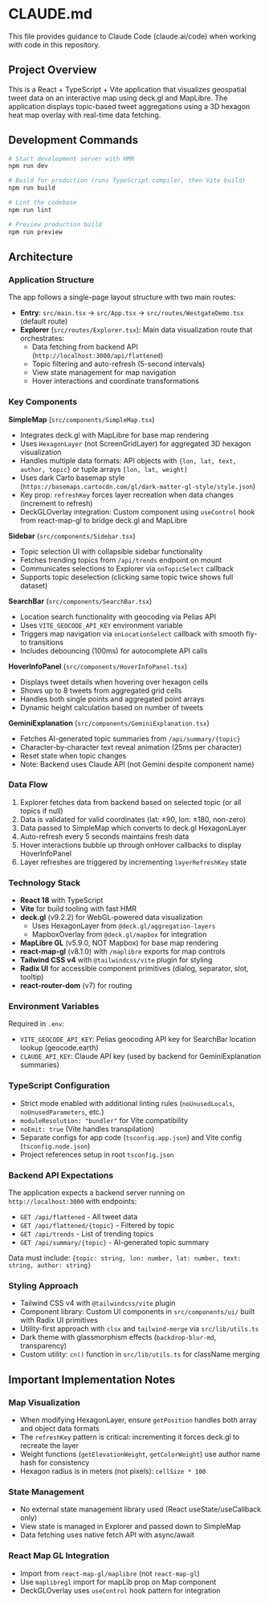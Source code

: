 # CLAUDE.md

This file provides guidance to Claude Code (claude.ai/code) when working with code in this repository.

## Project Overview

This is a React + TypeScript + Vite application that visualizes geospatial tweet data on an interactive map using deck.gl and MapLibre. The application displays topic-based tweet aggregations using a 3D hexagon heat map overlay with real-time data fetching.

## Development Commands

```bash
# Start development server with HMR
npm run dev

# Build for production (runs TypeScript compiler, then Vite build)
npm run build

# Lint the codebase
npm run lint

# Preview production build
npm run preview
```

## Architecture

### Application Structure

The app follows a single-page layout structure with two main routes:

- **Entry**: `src/main.tsx` → `src/App.tsx` → `src/routes/WestgateDemo.tsx` (default route)
- **Explorer** (`src/routes/Explorer.tsx`): Main data visualization route that orchestrates:
  - Data fetching from backend API (`http://localhost:3000/api/flattened`)
  - Topic filtering and auto-refresh (5-second intervals)
  - View state management for map navigation
  - Hover interactions and coordinate transformations

### Key Components

**SimpleMap** (`src/components/SimpleMap.tsx`)
- Integrates deck.gl with MapLibre for base map rendering
- Uses `HexagonLayer` (not ScreenGridLayer) for aggregated 3D hexagon visualization
- Handles multiple data formats: API objects with `{lon, lat, text, author, topic}` or tuple arrays `[lon, lat, weight]`
- Uses dark Carto basemap style (`https://basemaps.cartocdn.com/gl/dark-matter-gl-style/style.json`)
- Key prop: `refreshKey` forces layer recreation when data changes (increment to refresh)
- DeckGLOverlay integration: Custom component using `useControl` hook from react-map-gl to bridge deck.gl and MapLibre

**Sidebar** (`src/components/Sidebar.tsx`)
- Topic selection UI with collapsible sidebar functionality
- Fetches trending topics from `/api/trends` endpoint on mount
- Communicates selections to Explorer via `onTopicSelect` callback
- Supports topic deselection (clicking same topic twice shows full dataset)

**SearchBar** (`src/components/SearchBar.tsx`)
- Location search functionality with geocoding via Pelias API
- Uses `VITE_GEOCODE_API_KEY` environment variable
- Triggers map navigation via `onLocationSelect` callback with smooth fly-to transitions
- Includes debouncing (100ms) for autocomplete API calls

**HoverInfoPanel** (`src/components/HoverInfoPanel.tsx`)
- Displays tweet details when hovering over hexagon cells
- Shows up to 8 tweets from aggregated grid cells
- Handles both single points and aggregated point arrays
- Dynamic height calculation based on number of tweets

**GeminiExplanation** (`src/components/GeminiExplanation.tsx`)
- Fetches AI-generated topic summaries from `/api/summary/{topic}`
- Character-by-character text reveal animation (25ms per character)
- Reset state when topic changes
- Note: Backend uses Claude API (not Gemini despite component name)

### Data Flow

1. Explorer fetches data from backend based on selected topic (or all topics if null)
2. Data is validated for valid coordinates (lat: ±90, lon: ±180, non-zero)
3. Data passed to SimpleMap which converts to deck.gl HexagonLayer
4. Auto-refresh every 5 seconds maintains fresh data
5. Hover interactions bubble up through onHover callbacks to display HoverInfoPanel
6. Layer refreshes are triggered by incrementing `layerRefreshKey` state

### Technology Stack

- **React 18** with TypeScript
- **Vite** for build tooling with fast HMR
- **deck.gl** (v9.2.2) for WebGL-powered data visualization
  - Uses HexagonLayer from `@deck.gl/aggregation-layers`
  - MapboxOverlay from `@deck.gl/mapbox` for integration
- **MapLibre GL** (v5.9.0, NOT Mapbox) for base map rendering
- **react-map-gl** (v8.1.0) with `/maplibre` exports for map controls
- **Tailwind CSS v4** with `@tailwindcss/vite` plugin for styling
- **Radix UI** for accessible component primitives (dialog, separator, slot, tooltip)
- **react-router-dom** (v7) for routing

### Environment Variables

Required in `.env`:
- `VITE_GEOCODE_API_KEY`: Pelias geocoding API key for SearchBar location lookup (geocode.earth)
- `CLAUDE_API_KEY`: Claude API key (used by backend for GeminiExplanation summaries)

### TypeScript Configuration

- Strict mode enabled with additional linting rules (`noUnusedLocals`, `noUnusedParameters`, etc.)
- `moduleResolution: "bundler"` for Vite compatibility
- `noEmit: true` (Vite handles transpilation)
- Separate configs for app code (`tsconfig.app.json`) and Vite config (`tsconfig.node.json`)
- Project references setup in root `tsconfig.json`

### Backend API Expectations

The application expects a backend server running on `http://localhost:3000` with endpoints:
- `GET /api/flattened` - All tweet data
- `GET /api/flattened/{topic}` - Filtered by topic
- `GET /api/trends` - List of trending topics
- `GET /api/summary/{topic}` - AI-generated topic summary

Data must include: `{topic: string, lon: number, lat: number, text: string, author: string}`

### Styling Approach

- Tailwind CSS v4 with `@tailwindcss/vite` plugin
- Component library: Custom UI components in `src/components/ui/` built with Radix UI primitives
- Utility-first approach with `clsx` and `tailwind-merge` via `src/lib/utils.ts`
- Dark theme with glassmorphism effects (`backdrop-blur-md`, transparency)
- Custom utility: `cn()` function in `src/lib/utils.ts` for className merging

## Important Implementation Notes

### Map Visualization
- When modifying HexagonLayer, ensure `getPosition` handles both array and object data formats
- The `refreshKey` pattern is critical: incrementing it forces deck.gl to recreate the layer
- Weight functions (`getElevationWeight`, `getColorWeight`) use author name hash for consistency
- Hexagon radius is in meters (not pixels): `cellSize * 100`

### State Management
- No external state management library used (React useState/useCallback only)
- View state is managed in Explorer and passed down to SimpleMap
- Data fetching uses native fetch API with async/await

### React Map GL Integration
- Import from `react-map-gl/maplibre` (not `react-map-gl`)
- Use `maplibregl` import for mapLib prop on Map component
- DeckGLOverlay uses `useControl` hook pattern for integration
